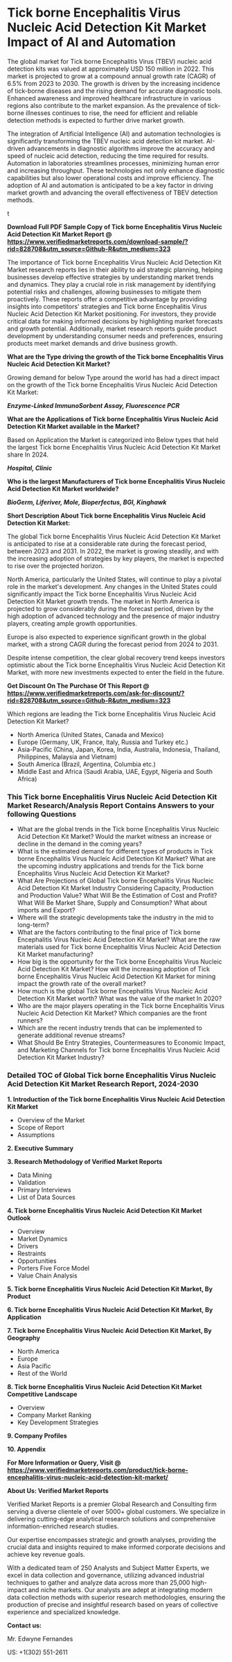 <meta name="title" content="Global  Tick borne Encephalitis Virus Nucleic Acid Detection Kit Market Impact of AI and Automation"><meta name="description" content="  The global market for Tick borne Encephalitis Virus (TBEV) nucleic acid detection kits was valued at approximately USD 150 million in 2022. This market is projected "><meta name="title" content=" Tick borne Encephalitis Virus Nucleic Acid Detection Kit Market Size, Share, Scope, Trends, Growth, Opportunities, Analysis, Forecast"> <h1>Tick borne Encephalitis Virus Nucleic Acid Detection Kit Market Impact of AI and Automation</h1> <p>The global market for Tick borne Encephalitis Virus (TBEV) nucleic acid detection kits was valued at approximately USD 150 million in 2022. This market is projected to grow at a compound annual growth rate (CAGR) of 6.5% from 2023 to 2030. The growth is driven by the increasing incidence of tick-borne diseases and the rising demand for accurate diagnostic tools. Enhanced awareness and improved healthcare infrastructure in various regions also contribute to the market expansion. As the prevalence of tick-borne illnesses continues to rise, the need for efficient and reliable detection methods is expected to further drive market growth.</p> <p>The integration of Artificial Intelligence (AI) and automation technologies is significantly transforming the TBEV nucleic acid detection kit market. AI-driven advancements in diagnostic algorithms improve the accuracy and speed of nucleic acid detection, reducing the time required for results. Automation in laboratories streamlines processes, minimizing human error and increasing throughput. These technologies not only enhance diagnostic capabilities but also lower operational costs and improve efficiency. The adoption of AI and automation is anticipated to be a key factor in driving market growth and advancing the overall effectiveness of TBEV detection methods.</p> t</p><p id="" class=""><strong>Download Full PDF Sample Copy of Tick borne Encephalitis Virus Nucleic Acid Detection Kit Market Report @ <a href="https://www.verifiedmarketreports.com/download-sample/?rid=828708&utm_source=Github-R&utm_medium=323" target="_blank">https://www.verifiedmarketreports.com/download-sample/?rid=828708&utm_source=Github-R&utm_medium=323</a></strong></p><p>The importance of&nbsp;Tick borne Encephalitis Virus Nucleic Acid Detection Kit Market research reports lies in their ability to aid strategic planning, helping businesses develop effective strategies by understanding market trends and dynamics. They play a crucial role in risk management by identifying potential risks and challenges, allowing businesses to mitigate them proactively. These reports offer a competitive advantage by providing insights into competitors' strategies and Tick borne Encephalitis Virus Nucleic Acid Detection Kit Market positioning. For investors, they provide critical data for making informed decisions by highlighting market forecasts and growth potential. Additionally, market research reports guide product development by understanding consumer needs and preferences, ensuring products meet market demands and drive business growth.</p><p><strong>What are the&nbsp;Type driving the growth of the Tick borne Encephalitis Virus Nucleic Acid Detection Kit Market?</strong></p><p id="" class="">Growing demand for below Type around the world has had a direct impact on the growth of the Tick borne Encephalitis Virus Nucleic Acid Detection Kit Market:</p><em><strong>Enzyme-Linked ImmunoSorbent Assay, Fluorescence PCR</strong></em></p><strong>What are the&nbsp;Applications&nbsp;of Tick borne Encephalitis Virus Nucleic Acid Detection Kit Market available in the Market?</strong></p><p id="" class="">Based on Application the Market is categorized into Below types that held the largest Tick borne Encephalitis Virus Nucleic Acid Detection Kit Market share In 2024.</p><em><strong>Hospital, Clinic</strong></em></p><strong>Who is the largest Manufacturers of Tick borne Encephalitis Virus Nucleic Acid Detection Kit Market worldwide?</strong></p><p><em><strong>BioGerm, Liferiver, Mole, Bioperfectus, BGI, Kinghawk</strong></em></p><p id="" class=""><strong>Short Description About Tick borne Encephalitis Virus Nucleic Acid Detection Kit Market:</strong></p><p>The global Tick borne Encephalitis Virus Nucleic Acid Detection Kit Market is anticipated to rise at a considerable rate during the forecast period, between 2023 and 2031. In 2022, the market is growing steadily, and with the increasing adoption of strategies by key players, the market is expected to rise over the projected horizon.</p><p>North America, particularly the United States, will continue to play a pivotal role in the market's development. Any changes in the United States could significantly impact the Tick borne Encephalitis Virus Nucleic Acid Detection Kit Market growth trends. The market in North America is projected to grow considerably during the forecast period, driven by the high adoption of advanced technology and the presence of major industry players, creating ample growth opportunities.</p><p>Europe is also expected to experience significant growth in the global market, with a strong CAGR during the forecast period from 2024 to 2031.</p><p>Despite intense competition, the clear global recovery trend keeps investors optimistic about the Tick borne Encephalitis Virus Nucleic Acid Detection Kit Market, with more new investments expected to enter the field in the future.</p><p id="" class=""><strong>Get Discount On The Purchase Of This Report @ <a href="https://www.verifiedmarketreports.com/ask-for-discount/?rid=828708&utm_source=Github-R&utm_medium=323" target="_blank">https://www.verifiedmarketreports.com/ask-for-discount/?rid=828708&utm_source=Github-R&utm_medium=323</a></strong></p>Which regions are leading the Tick borne Encephalitis Virus Nucleic Acid Detection Kit Market?</p><ul><li>North America (United States, Canada and Mexico)</li><li>Europe (Germany, UK, France, Italy, Russia and Turkey etc.)</li><li>Asia-Pacific (China, Japan, Korea, India, Australia, Indonesia, Thailand, Philippines, Malaysia and Vietnam)</li><li>South America (Brazil, Argentina, Columbia etc.)</li><li>Middle East and Africa (Saudi Arabia, UAE, Egypt, Nigeria and South Africa)</li></ul><h3 id="" class="">This Tick borne Encephalitis Virus Nucleic Acid Detection Kit Market Research/Analysis Report Contains Answers to your following Questions</h3><ul><li>What are the global trends in the Tick borne Encephalitis Virus Nucleic Acid Detection Kit Market? Would the market witness an increase or decline in the demand in the coming years?</li><li>What is the estimated demand for different types of products in Tick borne Encephalitis Virus Nucleic Acid Detection Kit Market? What are the upcoming industry applications and trends for the Tick borne Encephalitis Virus Nucleic Acid Detection Kit Market?</li><li>What Are Projections of Global Tick borne Encephalitis Virus Nucleic Acid Detection Kit Market Industry Considering Capacity, Production and Production Value? What Will Be the Estimation of Cost and Profit? What Will Be Market Share, Supply and Consumption? What about imports and Export?</li><li>Where will the strategic developments take the industry in the mid to long-term?</li><li>What are the factors contributing to the final price of Tick borne Encephalitis Virus Nucleic Acid Detection Kit Market? What are the raw materials used for Tick borne Encephalitis Virus Nucleic Acid Detection Kit Market manufacturing?</li><li>How big is the opportunity for the Tick borne Encephalitis Virus Nucleic Acid Detection Kit Market? How will the increasing adoption of Tick borne Encephalitis Virus Nucleic Acid Detection Kit Market for mining impact the growth rate of the overall market?</li><li>How much is the global Tick borne Encephalitis Virus Nucleic Acid Detection Kit Market worth? What was the value of the market In 2020?</li><li>Who are the major players operating in the Tick borne Encephalitis Virus Nucleic Acid Detection Kit Market? Which companies are the front runners?</li><li>Which are the recent industry trends that can be implemented to generate additional revenue streams?</li><li>What Should Be Entry Strategies, Countermeasures to Economic Impact, and Marketing Channels for Tick borne Encephalitis Virus Nucleic Acid Detection Kit Market Industry?</li></ul><h3 id="" class="">Detailed TOC of Global Tick borne Encephalitis Virus Nucleic Acid Detection Kit Market Research Report, 2024-2030</h3><p id="" class=""><strong>1. Introduction of the Tick borne Encephalitis Virus Nucleic Acid Detection Kit Market</strong></p><ul><li>Overview of the Market</li><li>Scope of Report</li><li>Assumptions</li></ul><p id="" class=""><strong>2. Executive Summary</strong></p><p id="" class=""><strong>3. Research Methodology of Verified Market Reports</strong></p><ul><li>Data Mining</li><li>Validation</li><li>Primary Interviews</li><li>List of Data Sources</li></ul><p id="" class=""><strong>4. Tick borne Encephalitis Virus Nucleic Acid Detection Kit Market Outlook</strong></p><ul><li>Overview</li><li>Market Dynamics</li><li>Drivers</li><li>Restraints</li><li>Opportunities</li><li>Porters Five Force Model</li><li>Value Chain Analysis</li></ul><p id="" class=""><strong>5. Tick borne Encephalitis Virus Nucleic Acid Detection Kit Market, By Product</strong></p><p id="" class=""><strong>6. Tick borne Encephalitis Virus Nucleic Acid Detection Kit Market, By Application</strong></p><p id="" class=""><strong>7. Tick borne Encephalitis Virus Nucleic Acid Detection Kit Market, By Geography</strong></p><ul><li>North America</li><li>Europe</li><li>Asia Pacific</li><li>Rest of the World</li></ul><p id="" class=""><strong>8. Tick borne Encephalitis Virus Nucleic Acid Detection Kit Market Competitive Landscape</strong></p><ul><li>Overview</li><li>Company Market Ranking</li><li>Key Development Strategies</li></ul><p id="" class=""><strong>9. Company Profiles</strong></p><p id="" class=""><strong>10. Appendix</strong></p><p id="" class=""><strong>For More Information or Query, Visit @ <a href="https://www.verifiedmarketreports.com/product/tick-borne-encephalitis-virus-nucleic-acid-detection-kit-market/" target="_blank">https://www.verifiedmarketreports.com/product/tick-borne-encephalitis-virus-nucleic-acid-detection-kit-market/</a></strong></p><p id="" class=""><strong>About Us: Verified Market Reports</strong></p><p id="" class="">Verified Market Reports is a premier Global Research and Consulting firm serving a diverse clientele of over 5000+ global customers. We specialize in delivering cutting-edge analytical research solutions and comprehensive information-enriched research studies.</p><p id="" class="">Our expertise encompasses strategic and growth analyses, providing the crucial data and insights required to make informed corporate decisions and achieve key revenue goals.</p><p id="" class="">With a dedicated team of 250 Analysts and Subject Matter Experts, we excel in data collection and governance, utilizing advanced industrial techniques to gather and analyze data across more than 25,000 high-impact and niche markets. Our analysts are adept at integrating modern data collection methods with superior research methodologies, ensuring the production of precise and insightful research based on years of collective experience and specialized knowledge.</p><p id="" class=""><strong>Contact us:</strong></p><p id="" class="">Mr. Edwyne Fernandes</p><p id="" class="">US: +1(302) 551-2611</p>